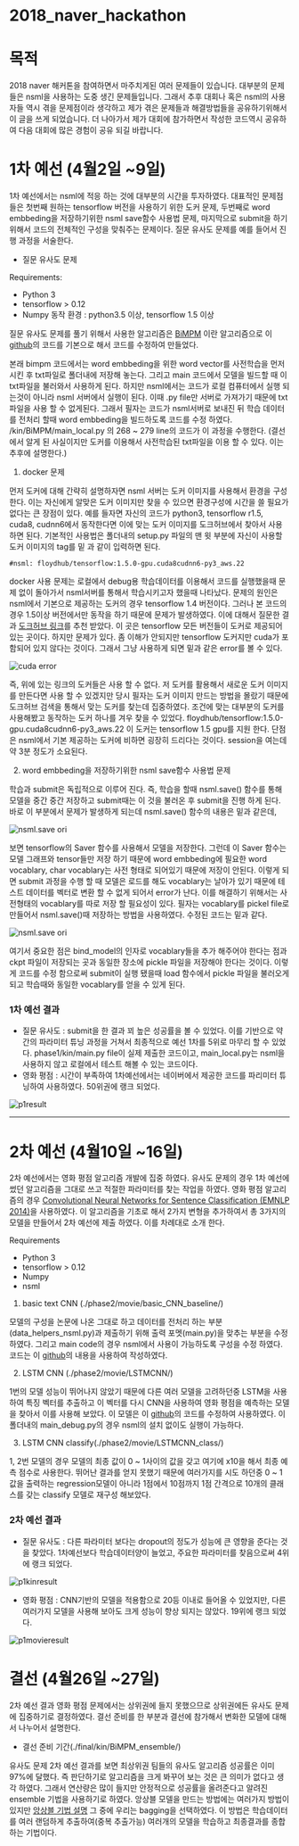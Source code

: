 # 2018_naver_hackathon



# 목적

2018 naver 해커톤을 참여하면서 마주치게된 여러 문제들이 있습니다. 대부분의 문제들은 nsml을 사용하는 도중 생긴 문제들입니다. 그래서 추후 대회나 혹은 nsml의 사용자들 역시 겪을 문제점이라 생각하고 제가 겪은 문제들과 해결방법들을 공유하기위해서 이 글을 쓰게 되었습니다. 더 나아가서 제가 대회에 참가하면서 작성한 코드역시 공유하여 다음 대회에 많은 경험이 공유 되길 바랍니다.


# 1차 예선 (4월2일 ~9일)
 1차 예선에서는 nsml에 적응 하는 것에 대부분의 시간을 투자하였다. 대표적인 문제점들은 첫번째 원하는 tensorflow 버전을 사용하기 위한 도커 문제, 두번째로 word embbeding을 저장하기위한 nsml save함수 사용법 문제, 마지막으로 submit을 하기 위해서 코드의 전체적인 구성을 맞춰주는 문제이다.
 질문 유사도 문제를 예를 들어서 진행 과정을 서술한다.
 
- 질문 유사도 문제

Requirements:

 * Python 3
 * tensorflow > 0.12
 * Numpy
동작 환경 : python3.5 이상, tensorflow 1.5 이상

질문 유사도 문제를 풀기 위해서 사용한 알고리즘은 [BiMPM](https://arxiv.org/pdf/1702.03814.pdf) 이란 알고리즘으로 이 [github](https://github.com/zhiguowang/BiMPM)의 코드를 기본으로 해서 코드를 수정하여 만들었다. 

  본래 bimpm 코드에서는 word embbeding을 위한 word vector를 사전학습을 먼저 시킨 후 txt파일로 폴더내에 저장해 놓는다. 그리고 main 코드에서 모델을 빌드할 때 이 txt파일을 불러와서 사용하게 된다. 하지만 nsml에서는 코드가 로컬 컴퓨터에서 실행 되는것이 아니라 nsml 서버에서 실행이 된다. 이때
.py file만 서버로 가져가기 때문에 txt파일을 사용 할 수 없게된다. 그래서 필자는 코드가 nsml서버로 보내진 뒤 학습 데이터를 전처리 할때 word
embbeding을 빌드하도록 코드를 수정 하였다. /kin/BiMPM/main_local.py 의 268 ~ 279 line의 코드가 이 과정을 수행한다.
(결선에서 알게 된 사실이지만 도커를 이용해서 사전학습된 txt파일을 이용 할 수 있다. 이는 추후에 설명한다.)

1. docker 문제

먼저 도커에 대해 간략히 설명하자면 nsml 서버는 도커 이미지를 사용해서 환경을 구성한다. 이는 자신에게 알맞은 도커 이미지만 찾을 수 있으면 환경구성에 시간을 쓸 필요가 없다는 큰 장점이 있다. 예를 들자면 자신의 코드가 python3, tensorflow r1.5, cuda8, cudnn6에서 동작한다면 이에 맞는 도커 이미지를 도크허브에서 찾아서 사용하면 된다. 기본적인 사용법은 폴더내의 setup.py 파일의 맨 윗 부분에 자신이 사용할 도커 이미지의 tag를 밑 과 같이 입력하면 된다.

    #nsml: floydhub/tensorflow:1.5.0-gpu.cuda8cudnn6-py3_aws.22


 docker 사용 문제는 로컬에서 debug용 학습데이터를 이용해서 코드를 실행했을때 문제 없이 돌아가서 nsml서버를 통해서 학습시키고자 했을때 나타났다. 문제의 원인은 nsml에서 기본으로 제공하는 도커의 경우 tensorflow 1.4 버전이다. 그러나 본 코드의 경우 1.5이상 버전에서만 동작을 하기 때문에 문제가 발생하였다. 이에 대해서 질문한 결과 [도크허브 링크](https://hub.docker.com/r/tensorflow/tensorflow/tags/)를 추천 받았다. 이 곳은 tensorflow 모든 버전들이 도커로 제공되어 있는 곳이다. 하지만 문제가 있다. 좀 이해가 안되지만 tensorflow 도커지만 cuda가 포함되어 있지 않다는 것이다. 그래서 그냥 사용하게 되면 밑과 같은 error를 볼 수 있다. 

![cuda error](./image/im1.png)
 
즉, 위에 있는 링크의 도커들은 사용 할 수 없다. 저 도커를 활용해서 새로운 도커 이미지를 만든다면 사용 할 수 있겠지만 당시 필자는 도커 이미지 만드는 방법을 몰랐기 때문에 도크허브 검색을 통해서 맞는 도커를 찾는데 집중하였다. 조건에 맞는 대부분의 도커를 사용해봤고 동작하는 도커 하나를 겨우 찾을 수 있었다. floydhub/tensorflow:1.5.0-gpu.cuda8cudnn6-py3_aws.22 이 도커는 tensorflow 1.5 gpu를 지원 한다. 단점은 nsml에서 기본 제공하는 도커에 비하면 굉장히 드리다는 것이다. session을 여는데 약 3분 정도가 소요된다.


2.  word embbeding을 저장하기위한 nsml save함수 사용법 문제
 
학습과 submit은 독립적으로 이루어 진다. 즉, 학습을 할때 nsml.save() 함수를 통해 모델을 중간 중간 저장하고 submit때는 이 것을 불러온 후 submit을 진행 하게 된다. 바로 이 부분에서 문제가 발생하게 되는데 nsml.save() 함수의 내용은 밑과 같은데, 

![nsml.save ori](./image/im2.png)

보면 tensorflow의 Saver 함수를 사용해서 모델을 저장한다. 그런데 이 Saver 함수는 모델 그래프와 tensor들만 저장 하기 때문에 word embbeding에 필요한 word vocablary, char vocablary는 사전 형태로 되어있기 때문에 저장이 안된다. 이렇게 되면 submit 과정을 수행 할 때 모델은 로드를 해도 vocablary는 날아가 있기 때문에 테스트 데이터를 벡터로 변환 할 수 없게 되어서 error가 난다. 이를 해결하기 위해서는 사전형태의 vocablary를 따로 저장 할 필요성이 있다. 필자는 vocablary를 pickel file로 만들어서 nsml.save()때 저장하는 방법을 사용하였다. 수정된 코드는 밑과 같다. 

![nsml.save ori](./image/im3.png)

여기서 중요한 점은 bind_model의 인자로 vocablary들을 추가 해주어야 한다는 점과 ckpt 파일이 저장되는 곳과 동일한 장소에 pickle 파일을 저장해야 한다는 것이다. 이렇게 코드를 수정 함으로써 submit이 실행 됐을때 load 함수에서 pickle 파일을 불러오게 되고 학습때와 동일한 vocablary를 얻을 수 있게 된다.


### 1차 예선 결과 

- 질문 유사도 :  submit을 한 결과 꾀 높은 성공률을 볼 수 있었다. 이를 기반으로 약간의 파라미터 튜닝 과정을 거쳐서 최종적으로 예선 1차를 5위로 마무리 할 수 있었다. phase1/kin/main.py file이 실제 제출한 코드이고, main_local.py는 nsml을 사용하지 않고 로컬에서 테스트 해볼 수 있는 코드이다. 
- 영화 평점 : 시간이 부족하여 1차예선에서는 네이버에서 제공한 코드를 파리미터 튜닝하여 사용하였다. 50위권에 랭크 되었다.
 
![p1result](./image/p1result_.png) 

* * *

# 2차 예선 (4월10일 ~16일)

 2차 예선에서는 영화 평점 알고리즘 개발에 집중 하였다. 유사도 문제의 경우 1차 예선에 썼던 알고리즘을 그대로 쓰고 적절한 파라미터를 찾는 작업을 하였다. 영화 평점 알고리즘의 경우 [Convolutional Neural Networks for Sentence Classification (EMNLP 2014)](https://arxiv.org/abs/1408.5882)을 사용하였다. 이 알고리즘을 기초로 해서 2가지 변형을 추가하여서 총 3가지의 모델을 만들어서 2차 예선에 제출 하였다. 이를 차례대로 소개 한다.
 
 
 Requirements
 
 * Python 3
 * tensorflow > 0.12
 * Numpy
 * nsml
 
 
1. basic text CNN (./phase2/movie/basic_CNN_baseline/)
  
  모델의 구성을 논문에 나온 그대로 하고 데이터를 전처리 하는 부분(data_helpers_nsml.py)과 제출하기 위해 출력 포멧(main.py)을 맞추는 부분을 수정하였다. 그리고 main code의 경우 nsml에서 사용이 가능하도록 구성을 수정 하였다. 코드는 이 [github](https://github.com/dennybritz/cnn-text-classification-tf)의 내용을 사용하여 작성하였다. 

2. LSTM CNN (./phase2/movie/LSTMCNN/)

  1번의 모델 성능이 뛰어나지 않았기 때문에 다른 여러 모델을 고려하던중 LSTM을 사용하여 특징 벡터를 추출하고 이 벡터를 다시 CNN을 사용하여 영화 평점을 예측하는 모델을 찾아서 이를 사용해 보았다. 이 모델은 이 [github](https://github.com/pmsosa/CS291K)의 코드를 수정하여 사용하였다.
  이 폴더내의 main_debug.py의 경우 nsml의 설치 없이도 실행이 가능하다. 
  
3. LSTM CNN classify(./phase2/movie/LSTMCNN_class/)

  1, 2번 모델의 경우 모델의 최종 값이 0 ~ 1사이의 값을 갖고 여기에 x10을 해서 최종 예측 점수로 사용한다. 뛰어난 결과를 얻지 못했기 때문에 여러가지를 시도 하던중 0 ~ 1값을 출력하는 regression모델이 아니라 1점에서 10점까지 1점 간격으로 10개의 클래스를 갖는 classify 모델로 재구성 해보았다.
  
### 2차 예선 결과
 
 - 질문 유사도 : 다른 파라미터 보다는 dropout의 정도가 성능에 큰 영향을 준다는 것을 찾았다. 1차예선보다 학습데이터양이 늘었고, 주요한 파라미터를 찾음으로써 4위에 랭크 되었다.
 
 ![p1kinresult](./image/p2result_.png)
 
 
 - 영화 평점 : CNN기반의 모델을 적용함으로 20등 이내로 들어올 수 있었지만, 다른 여러가지 모델을 사용해 보아도 크게 성능이 향상 되지는 않았다. 19위에 랭크 되었다.
 
 ![p1movieresult](./image/p2result_2.png)


# 결선 (4월26일 ~27일)

 2차 예선 결과 영화 평점 문제에서는 상위권에 들지 못했으므로 상위권에든 유사도 문제에 집중하기로 결정하였다. 결선 준비를 한 부분과 결선에 참가해서 변화한 모델에 대해서 나누어서 설명한다.
 
 - 결선 준비 기간(./final/kin/BiMPM_ensemble/)
 
  유사도 문제 2차 예선 결과를 보면 최상위권 팀들의 유사도 알고리즘 성공률은 이미 97%에 달했다. 즉 판단하기로 알고리즘을 크게 봐꾸어 보는 것은 큰 의미가 없다고 생각 하였다. 그래서 연산량은 많이 들지만 안정적으로 성공률을 올려준다고 알려진 ensemble 기법을 사용하기로 하였다. 앙상블 모델을 만드는 방법에는 여러가지 방법이 있지만 [앙상블 기법 설명](https://www.analyticsvidhya.com/blog/2015/09/questions-ensemble-modeling/) 그 중에 우리는 bagging을 선택하였다. 이 방법은 학습데이터를 여러 랜덤하게 추출하여(중복 추출가능) 여러개의 모델을 학습하고 최종결과를 종합하는 기법이다.
 



